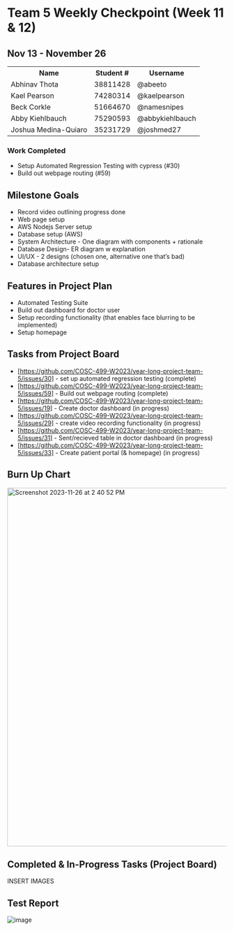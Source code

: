 # Team 5 Weekly Checkpoint (Week 11 & 12)
## Nov 13 - November 26
<table>
  <tr><th>Name</th><th>Student #</th><th>Username</th></tr>
  <tr><td>Abhinav Thota</td><td>38811428</td><td>@abeeto</td></tr>
  <tr><td>Kael Pearson</td><td>74280314</td><td>@kaelpearson</td></tr>
  <tr><td>Beck Corkle</td><td>51664670</td><td>@namesnipes</td></tr>
  <tr><td>Abby Kiehlbauch</td><td>75290593</td><td>@abbykiehlbauch</td></tr>
  <tr><td>Joshua Medina-Quiaro</td><td>35231729</td><td>@joshmed27</td></tr>
</table>

### Work Completed
- Setup Automated Regression Testing with cypress (#30)
- Build out webpage routing (#59)

## Milestone Goals
- Record video outlining progress done
- Web page setup
- AWS Nodejs Server setup
- Database setup  (AWS)
- System Architecture - One diagram with components + rationale
- Database Design- ER diagram w explanation
- UI/UX - 2 designs (chosen one, alternative one that’s bad)
- Database architecture setup 

## Features in Project Plan
- Automated Testing Suite
- Build out dashboard for doctor user
- Setup recording functionality (that enables face blurring to be implemented)
- Setup homepage

## Tasks from Project Board
- [https://github.com/COSC-499-W2023/year-long-project-team-5/issues/30] - set up automated regression testing (complete)
- [https://github.com/COSC-499-W2023/year-long-project-team-5/issues/59] - Build out webpage routing (complete)
- [https://github.com/COSC-499-W2023/year-long-project-team-5/issues/19] - Create doctor dashboard (in progress)
- [https://github.com/COSC-499-W2023/year-long-project-team-5/issues/29] - create video recording functionality (in progress)
- [https://github.com/COSC-499-W2023/year-long-project-team-5/issues/31] - Sent/recieved table in doctor dashboard (in progress)
- [https://github.com/COSC-499-W2023/year-long-project-team-5/issues/33] - Create patient portal (& homepage) (in progress)

## Burn Up Chart
<img width="822" alt="Screenshot 2023-11-26 at 2 40 52 PM" src="https://github.com/COSC-499-W2023/year-long-project-team-5/assets/60419500/8ea00bec-3f17-464d-b64b-0485045c7a4e">


## Completed & In-Progress Tasks (Project Board)
INSERT IMAGES

## Test Report
![image](https://github.com/COSC-499-W2023/year-long-project-team-5/assets/79242419/41f04257-6976-4070-a311-b9bfcacc6a08)
